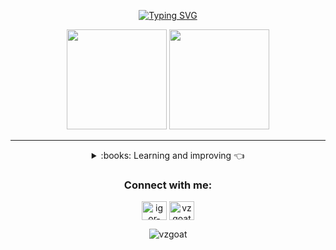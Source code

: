 <p align="center">
    <a href="https://git.io/typing-svg">
        <img src="https://readme-typing-svg.demolab.com?font=Fira+Code&weight=600&size=25&pause=1000&color=ffffff&center=true&width=600&height=40&lines=Hey+Yo!+I'm+Igor+Vasconcellos!" alt="Typing SVG">
    </a>
</p>

<div align="center">
  <img height="160em" src="https://github-readme-stats-sigma-five.vercel.app/api?username=vzgoat&show_icons=true&theme=tokyonight&include_all_commits=true&count_private=true"/>
  <img height="160Em" src="https://github-readme-stats-sigma-five.vercel.app/api/top-langs/?username=vzgoat&layout=compact&langs_count=16&theme=tokyonight"/>
  
</div>
  
<div align="center">
<hr/>
<details><summary>:books: Learning and improving 👈</summary>
<p>

### 💻 Front-End Skills: 

<img src="https://cdn.jsdelivr.net/gh/devicons/devicon@latest/icons/html5/html5-original.svg" alt="HTML5" widtf="40" height="40" style="max-width: 100%; margin: 0 2px;"/> </img>
<img src="https://cdn.jsdelivr.net/gh/devicons/devicon@latest/icons/css3/css3-original.svg" alt="CSS3" widtf="40" height="40" style="max-width: 100%; margin: 0 2px;"/> </img>
<img src="https://cdn.jsdelivr.net/gh/devicons/devicon@latest/icons/javascript/javascript-original.svg" alt="JavaScript" widtf="40" height="40" style="max-width: 100%; margin: 0 2px;"/> </img>
          
          

### 💻 Back-End Skills: 

<img src="https://cdn.jsdelivr.net/gh/devicons/devicon@latest/icons/java/java-original.svg" alt="Java" widtf="40" height="40" style="max-width: 100%; margin: 0 2px;"/> </img>
<img src="https://cdn.jsdelivr.net/gh/devicons/devicon@latest/icons/python/python-original.svg" alt="Python" widtf="40" height="40" style="max-width: 100%; margin: 0 2px;"/> </img>
<img src="https://cdn.jsdelivr.net/gh/devicons/devicon@latest/icons/mysql/mysql-original.svg" alt="MySQL" widtf="40" height="40" style="max-width: 100%; margin: 0 2px;"/> </img>
<img src="https://cdn.jsdelivr.net/gh/devicons/devicon@latest/icons/c/c-original.svg" alt="C" widtf="40" height="40" style="max-width: 100%; margin: 0 2px;"/> </img>

### 💻 Design e Prototyping Skills: 

<img src="https://cdn.jsdelivr.net/gh/devicons/devicon@latest/icons/aftereffects/aftereffects-original.svg" alt="Adobe After Effects" widtf="40" height="40" style="max-width: 100%; margin: 0 2px;"/> </img>
<img src="https://cdn.jsdelivr.net/gh/devicons/devicon@latest/icons/photoshop/photoshop-original.svg" alt="Adobe Photoshop" widtf="40" height="40" style="max-width: 100%; margin: 0 2px;"/> </img>
<img src="https://cdn.jsdelivr.net/gh/devicons/devicon@latest/icons/figma/figma-original.svg" alt="Figma" widtf="40" height="40" style="max-width: 100%; margin: 0 2px;"/> </img>

</p>

</details>

### Connect with me:
  <a href="https://linkedin.com/in/igor-vasconcellos" target="blank"><img align="center" src="https://raw.githubusercontent.com/rahuldkjain/github-profile-readme-generator/master/src/images/icons/Social/linked-in-alt.svg" alt="igor-vasconcellos" height="30" width="40" /></a>
  <a href="https://instagram.com/vzgoat" target="blank"><img align="center" src="https://raw.githubusercontent.com/rahuldkjain/github-profile-readme-generator/master/src/images/icons/Social/instagram.svg" alt="vzgoat" height="30" width="40" /></a>
  </p>


<p><img src="https://komarev.com/ghpvc/?username=vzgoat&style=flat-square&color=blueviolet" alt="vzgoat"/></p>
